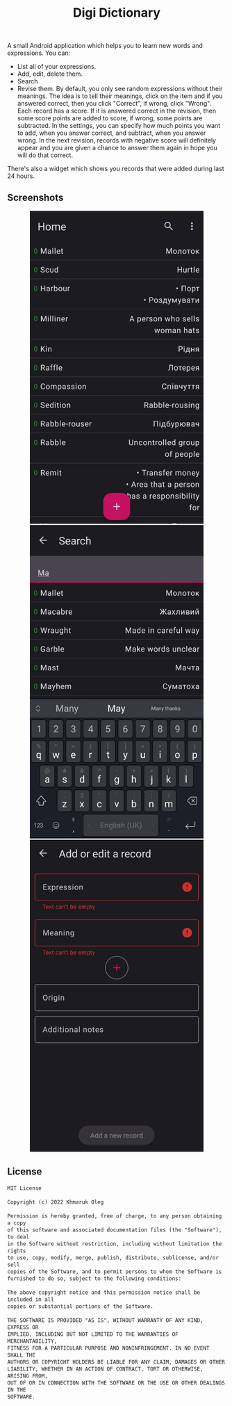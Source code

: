 <h1 align="center">Digi Dictionary</h1> <br/>

A small Android application which helps you to learn new words and expressions.
You can:
- List all of your expressions.
- Add, edit, delete them.
- Search
- Revise them. By default, you only see random expressions without their meanings.
The idea is to tell their meanings, click on the item and if you answered correct, then you click "Correct", if wrong, click "Wrong".
Each record has a score.
If it is answered correct in the revision, then some score points are added to score, if wrong, some points are subtracted.
In the settings, you can specify how much points you want to add, when you answer correct, and subtract, when you answer wrong.
In the next revision, records with negative score will definitely appear and you are given a chance to answer them again 
in hope you will do that correct.   

There's also a widget which shows you records that were added during last 24 hours. 

## Screenshots

<p align="center">
  <img src="./art/screen1.jpg" width="400px">
  <img src="./art/screen2.jpg" width="400px">
  <img src="./art/screen3.jpg" width="400px">
</p>

## License

```
MIT License

Copyright (c) 2022 Khmaruk Oleg

Permission is hereby granted, free of charge, to any person obtaining a copy
of this software and associated documentation files (the "Software"), to deal
in the Software without restriction, including without limitation the rights
to use, copy, modify, merge, publish, distribute, sublicense, and/or sell
copies of the Software, and to permit persons to whom the Software is
furnished to do so, subject to the following conditions:

The above copyright notice and this permission notice shall be included in all
copies or substantial portions of the Software.

THE SOFTWARE IS PROVIDED "AS IS", WITHOUT WARRANTY OF ANY KIND, EXPRESS OR
IMPLIED, INCLUDING BUT NOT LIMITED TO THE WARRANTIES OF MERCHANTABILITY,
FITNESS FOR A PARTICULAR PURPOSE AND NONINFRINGEMENT. IN NO EVENT SHALL THE
AUTHORS OR COPYRIGHT HOLDERS BE LIABLE FOR ANY CLAIM, DAMAGES OR OTHER
LIABILITY, WHETHER IN AN ACTION OF CONTRACT, TORT OR OTHERWISE, ARISING FROM,
OUT OF OR IN CONNECTION WITH THE SOFTWARE OR THE USE OR OTHER DEALINGS IN THE
SOFTWARE.
```